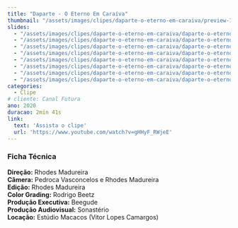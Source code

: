 ```yaml
---
title: "Daparte - O Eterno Em Caraíva"
thumbnail: "/assets/images/clipes/daparte-o-eterno-em-caraiva/preview-1000x700.jpg"
slides:
  - "/assets/images/clipes/daparte-o-eterno-em-caraiva/daparte-o-eterno-em-caraiva (1).jpg"
  - "/assets/images/clipes/daparte-o-eterno-em-caraiva/daparte-o-eterno-em-caraiva (2).jpg"
  - "/assets/images/clipes/daparte-o-eterno-em-caraiva/daparte-o-eterno-em-caraiva (3).jpg"
  - "/assets/images/clipes/daparte-o-eterno-em-caraiva/daparte-o-eterno-em-caraiva (4).jpg"
  - "/assets/images/clipes/daparte-o-eterno-em-caraiva/daparte-o-eterno-em-caraiva (5).jpg"
  - "/assets/images/clipes/daparte-o-eterno-em-caraiva/daparte-o-eterno-em-caraiva (6).jpg"
  - "/assets/images/clipes/daparte-o-eterno-em-caraiva/daparte-o-eterno-em-caraiva (7).jpg"
  - "/assets/images/clipes/daparte-o-eterno-em-caraiva/daparte-o-eterno-em-caraiva (8).jpg"
categories:
  - Clipe
# cliente: Canal Futura
ano: 2020
duracao: 2min 41s
link:
  text: 'Assista o clipe'
  url: 'https://www.youtube.com/watch?v=gHHyF_RWjeE'
---
```

### Ficha Técnica

**Direção:** Rhodes Madureira\
**Câmera:** Pedroca Vasconcelos e Rhodes Madureira\
**Edição:** Rhodes Madureira\
**Color Grading:** Rodrigo Beetz\
**Produção Executiva:** Beegude \
**Produção Audiovisual:** Sonastério\
**Locação:** Estúdio Macacos (Vitor Lopes Camargos)
